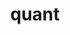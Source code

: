 ---
layout: list
title: quant
slug: quant
menu: true
submenu: true
order: 4
description: >
  강화학습과 함께하는 퀀트투자
---